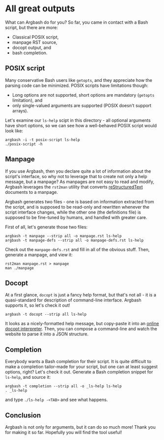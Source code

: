 All great outputs
=================

What can Argbash do for you?
So far, you came in contact with a Bash script, but there are more:

- Classical POSIX script,
- manpage RST source,
- docopt output, and
- bash completion.


POSIX script
------------

Many conservative Bash users like `getopts`, and they appreciate how the parsing code can be minimized.
POSIX scripts have limitations though:

- Long options are not supported, short options are mandatory (`getopts` limitation), and
- only single-valued arguments are supported (POSIX doesn't support arrays).

Let's examine our `ls-help` scipt in this directory - all optional arguments have short options, so we can see how a well-behaved POSIX script would look like:

```
argbash -i -t posix-script ls-help
./posix-script -h
```


Manpage
-------

If you use Argbash, then you declare quite a lot of information about the script's interface, so why not to leverage that to create not only a help message, but a manpage?
As manpages are not easy to read and modify, Argbash leverages the `rst2man` utility that converts [reStructuredText](https://docutils.sourceforge.io/docs/user/rst/quickref.html) documents to a manpage.

Argbash generates two files - one is based on information extracted from the script, and is supposed to be read-only and rewritten whenever the script interface changes, while the other one (the definitions file) is supposed to be fine-tuned by humans, and handled with greater care.

First of all, let's generate those two files:

```
argbash -t manpage --strip all -o manpage.rst ls-help
argbash -t manpage-defs --strip all -o manpage-defs.rst ls-help
```

Check out the `manpage-defs.rst` and fill in all of the obvious stuff.
Then, generate a manpage, and view it:

```
rst2man manpage.rst > manpage
man ./manpage
```


Docopt
------

At a first glance, `docopt` is just a fancy help format, but that's not all - it is a quasi-standard for description of command-line interface.
Argbash supports it, so let's check it out!

```
argbash -t docopt --strip all ls-help
```

It looks as a nicely-formatted help message, but copy-paste it into an [online docopt interpreter](http://try.docopt.org/).
Then, you can compose a command-line and watch the website to parse it into a JSON structure.


Completion
----------

Everybody wants a Bash completion for their script.
It is quite difficult to make a completion tailor-made for your script, but one can at least suggest options, right?
Let's check it out. Generate a Bash completion snippet for `ls-help`, and source it:

```
argbash -t completion --strip all -o _ls-help ls-help
. _ls-help
```

and type `./ls-help -<TAB>` and see what happens.


Conclusion
----------

Argbash is not only for arguments, but it can do so much more!
Thank you for making it so far. Hopefully you will find the tool useful!
